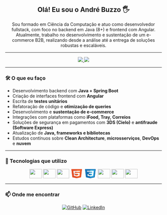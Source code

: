 <h2 align="center">Olá! Eu sou o André Buzzo 🖐️</h2>

<p align="center">
Sou formado em Ciência da Computação e atuo como desenvolvedor fullstack, com foco no backend em Java (8+) e frontend com Angular. Atualmente, trabalho no desenvolvimento e sustentação de um e-commerce B2B, realizando desde a análise até a entrega de soluções robustas e escaláveis.
</p>

---

<div align="center">
  <a href="https://github.com/andbuzzo" target="_blank">
    <img height="180em" src="https://github-readme-stats.vercel.app/api?username=andbuzzo&show_icons=true&theme=dark&include_all_commits=true&count_private=true&rank_icon=github"/>
    <img height="180em" src="https://github-readme-stats.vercel.app/api/top-langs/?username=andbuzzo&layout=compact&langs_count=16&theme=dark"/>
  </a>
</div>

---

### 🛠️ O que eu faço

- Desenvolvimento backend com **Java + Spring Boot**
- Criação de interfaces frontend com **Angular**
- Escrita de **testes unitários**
- Refatoração de código e **otimização de queries**
- Desenvolvimento e **sustentação de e-commerce**
- Integrações com plataformas como **iFood, Tray, Correios**
- Soluções de segurança em pagamentos com **3DS (Cielo)** e **antifraude (Software Express)**
- Atualização de **Java, frameworks e bibliotecas**
- Estudos contínuos sobre **Clean Architecture**, **microsserviços**, **DevOps** e **nuvem**

---

### 🚀 Tecnologias que utilizo

<div align="center" style="display: inline_block">
  <img height="30" width="40" src="https://cdn.jsdelivr.net/gh/devicons/devicon/icons/java/java-original-wordmark.svg" />
  <img height="30" width="40" src="https://cdn.jsdelivr.net/gh/devicons/devicon/icons/spring/spring-original.svg" />
  <img height="30" width="40" src="https://cdn.jsdelivr.net/gh/devicons/devicon/icons/angularjs/angularjs-original.svg" />
  <img height="30" width="40" src="https://raw.githubusercontent.com/devicons/devicon/master/icons/html5/html5-original.svg" />
  <img height="30" width="40" src="https://raw.githubusercontent.com/devicons/devicon/master/icons/css3/css3-original.svg" />
  <img height="30" width="40" src="https://cdn.jsdelivr.net/gh/devicons/devicon/icons/docker/docker-original.svg" />
  <img height="30" width="40" src="https://cdn.jsdelivr.net/gh/devicons/devicon/icons/mysql/mysql-original-wordmark.svg" />
  <img height="30" width="40" src="https://cdn.jsdelivr.net/gh/devicons/devicon/icons/firebase/firebase-plain.svg" />
</div>

---

### 📫 Onde me encontrar

<div align="center">
  <a href="https://github.com/andbuzzo"><img src="https://img.icons8.com/bubbles/50/000000/github.png" alt="GitHub"/></a>
  <a href="https://www.linkedin.com/in/andrelbuzzo/"><img src="https://img.icons8.com/bubbles/50/000000/linkedin.png" alt="LinkedIn"/></a>
</div>
